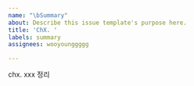 ```yaml
---
name: "\bSummary"
about: Describe this issue template's purpose here.
title: 'ChX. '
labels: summary
assignees: wooyounggggg

---
```


chx. xxx 정리
